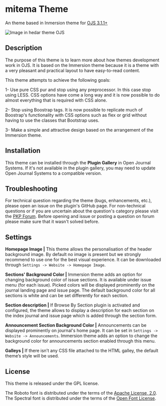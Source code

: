 # mitema Theme
An  theme based in Inmersion theme for [OJS 3.1.1+](https://pkp.sfu.ca/ojs/)

![Image in hedar theme OJS](./plugins/themes/mitema/resources/images/homepageimage_en.jpg)

## Description
The purpose of this theme is to learn more about how themes development work in OJS. It is based on the Immersion theme because it is a theme with a very pleasant and practical layout to have easy-to-read content.

This theme attempts to achieve the following goals:

1- Use pure CSS pur and stop using any preprocessor. In this case stop using LESS. CSS options have come a long way and it is now possible to do almost everything that is required with CSS alone.

2- Stop using Boostrap tags. It is now possible to replicate much of Boostrap's functionality with CSS options such as flex or grid without having to use the classes that Bootstrap uses.

3- Make a simple and attractive design based on the arrangement of the Immersion theme.

## Installation
This theme can be installed through the **Plugin Gallery** in Open Journal Systems. If it's not available in the plugin gallery, you may need to update Open Journal Systems to a compatible version.


## Troubleshooting
For technical question regarding the theme (bugs, enhancements, etc.), please open an issue on the plugin's GitHub page. For non-technical questions or if you are uncertain about the question's category please visit the [PKP Forum](https://forum.pkp.sfu.ca/). Before opening and issue or posting a question on forum please make sure that it wasn't solved before.

## Settings
**Homepage Image |** This theme allows the personalisation of the header background image. By default no image is present but we strongly recommend to use one for the best visual experience. It can be downloaded through `Settings -> Website -> Homepage Image`.

**Sections' Background Color |** Immersion theme adds an option for changing background color of issue sections. It is available under issue menu (for each issue). Picked colors will be displayed prominently on the journal landing page and issue page. The default background color for all sections is white and can be set differently for each section.

**Section description |** If Browse By Section plugin is activated and configured, the theme allows to display a description for each section on the index journal and issue page which is added through the section form.

**Announcement Section Background Color |** Announcements can be displayed prominently on journal's home page. It can be set in `Settings -> Website -> Announcements`. Immersion theme adds an option to change the background color for announcements section enabled through this menu.

**Galleys |** If there isn’t any CSS file attached to the HTML galley, the default theme’s style will be used.

## License
This theme is released under the GPL license.

The Roboto font is distributed under the terms of the [Apache License, 2.0](http://www.apache.org/licenses/LICENSE-2.0). The Spectral font is distributed under the terms of the [Open Font License](https://scripts.sil.org/cms/scripts/page.php?site_id=nrsi&id=OFL).


